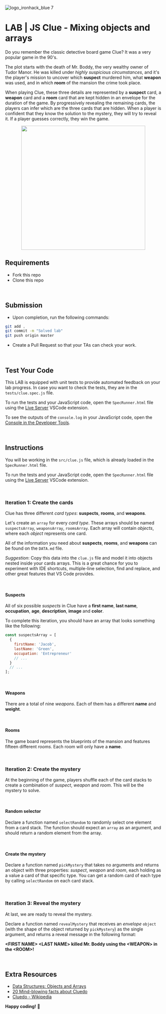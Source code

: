 ![logo_ironhack_blue 7](https://user-images.githubusercontent.com/23629340/40541063-a07a0a8a-601a-11e8-91b5-2f13e4e6b441.png)

# LAB | JS Clue - Mixing objects and arrays

Do you remember the classic detective board game Clue? It was a very popular game in the 90's.

The plot starts with the death of Mr. Boddy, the very wealthy owner of Tudor Manor. He was killed under _highly suspicious circumstances_, and it's the player's mission to uncover which **suspect** murdered him, what **weapon** was used, and in which **room** of the mansion the crime took place.

When playing Clue, these three details are represented by a **suspect** card, a **weapon** card and a **room** card that are kept hidden in an envelope for the duration of the game. By progressively revealing the remaining cards, the players can infer which are the three cards that are hidden. When a player is confident that they know the solution to the mystery, they will try to reveal it. If a player guesses correctly, they win the game.

<p align="center"><img width="400" src="https://i.imgur.com/AZWieq9.jpg=300"/></p>

## Requirements

- Fork this repo
- Clone this repo

<br>

## Submission

- Upon completion, run the following commands:

```sh
git add .
git commit -m "Solved lab"
git push origin master
```

- Create a Pull Request so that your TAs can check your work.

<br>


## Test Your Code

This LAB is equipped with unit tests to provide automated feedback on your lab progress. In case you want to check the tests, they are in the `tests/clue.spec.js` file.



To run the tests and your JavaScript code, open the `SpecRunner.html` file using the [Live Server](https://marketplace.visualstudio.com/items?itemName=ritwickdey.LiveServer) VSCode extension.



To see the outputs of the `console.log` in your JavaScript code, open the [Console in the Developer Tools](https://developer.chrome.com/docs/devtools/open/#console).

<br>



## Instructions

You will be working in the `src/clue.js` file, which is already loaded in the `SpecRunner.html` file.

To run the tests and your JavaScript code, open the `SpecRunner.html` file using the [Live Server](https://marketplace.visualstudio.com/items?itemName=ritwickdey.LiveServer) VSCode extension.

<br>




### Iteration 1: Create the cards

Clue has three different _card types_: **suspects**, **rooms**, and **weapons**.

Let's create an `array` for every _card type_. These arrays should be named `suspectsArray`, `weaponsArray`, `roomsArray`.
Each array will contain _objects_, where each _object_ represents one card.

All of the information you need about **suspects**, **rooms**, and **weapons** can be found on the `DATA.md` file.

_Suggestion_: Copy this data into the `clue.js` file and model it into objects nested inside your cards arrays. This is a great chance for you to experiment with IDE shortcuts, multiple-line selection, find and replace, and other great features that VS Code provides.

<br>

#### Suspects

All of six possible _suspects_ in Clue have a **first name**, **last name**, **occupation**, **age**, **description**, **image** and **color**.

To complete this iteration, you should have an array that looks something like the following:

```javascript
const suspectsArray = [
  {
    firstName: 'Jacob',
    lastName: 'Green',
    occupation: 'Entrepreneur'
    // ...
  }
  // ...
];
```

<br>

#### Weapons

There are a total of nine _weapons_. Each of them has a different **name** and **weight**.

<br>

#### Rooms

The game board represents the blueprints of the mansion and features fifteen different _rooms_. Each room will only have a **name**.

<br>

### Iteration 2: Create the mystery

At the beginning of the game, players shuffle each of the card stacks to create a combination of _suspect_, _weapon_ and _room_. This will be the mystery to solve.

<br>

#### Random selector

Declare a function named `selectRandom` to randomly select one element from a card stack. The function should expect an `array` as an argument, and should return a random element from the array.

<br>

#### Create the mystery

Declare a function named `pickMystery` that takes no arguments and returns an object with three properties: _suspect_, _weapon_ and _room_, each holding as a value a card of that specific type. You can get a random card of each type by calling `selectRandom` on each card stack.

<br>

### Iteration 3: Reveal the mystery

At last, we are ready to reveal the mystery.

Declare a function named `revealMystery` that receives an _envelope_ `object` (with the shape of the object returned by `pickMystery`) as the single argument, and returns a reveal message in the following format:

**\<FIRST NAME\> \<LAST NAME\> killed Mr. Boddy using the \<WEAPON\> in the \<ROOM\>!**

<br>





## Extra Resources

- [Data Structures: Objects and Arrays](http://eloquentjavascript.net/04_data.html)
- [20 Mind-blowing facts about Cluedo](http://whatculture.com/offbeat/20-mind-blowing-facts-you-didnt-know-about-cluedo)
- [Cluedo - Wikipedia](https://en.wikipedia.org/wiki/Cluedo)



**Happy coding!** 💙
